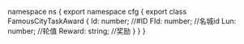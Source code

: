 namespace ns {
	export namespace cfg {
		export class FamousCityTaskAward {
			Id: number;		//#ID
			FId: number;		//名城id
			Lun: number;		//轮值
			Reward: string;		//奖励
		}
	}
}
